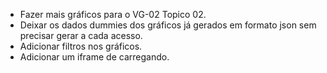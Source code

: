 - Fazer mais gráficos para o VG-02 Topico 02.
- Deixar os dados dummies dos gráficos já gerados em formato json sem precisar gerar a cada acesso.
- Adicionar filtros nos gráficos.
- Adicionar um iframe de carregando.